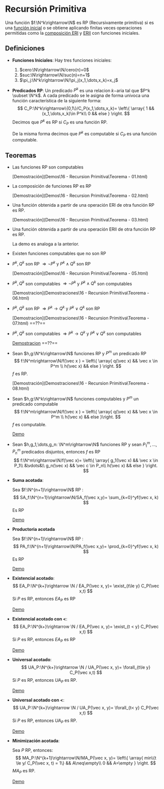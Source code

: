 # Recursión Primitiva

Una función $f:\N^k\rightarrow\N$ es RP (Recursivamente primitiva) si es una <u>función inicial</u> o se obtiene aplicando finitas veces operaciones permitidas como la <u>composición ERI</u> y <u>ERII</u> con funciones iniciales.

## Definiciones

- **Funciones Iniciales**: Hay tres funciones iniciales:

  1. $cero:\N\rightarrow\N/cero(n)=0$
  2. $suc:\N\rightarrow\N/suc(n)=n+1$
  3. $\pi_j:\N^k\rightarrow\N/\pi_j(x_1,\dots,x_k)=x_j$

- **Predicados RP**: Un predicado $P^k$ es una relacion $k-$aria tal que $P^k \subset \N^k$. A cada predicado se le asigna de forma univoca una función característica de la siguiente forma:
  $$
  C_P:\N^k\rightarrow\{0,1\}/C_P(x_1,\dots,x_k)= 
  \left\{
  	\array{
  		1	&&	(x_1,\dots,x_k)\in P^k\\
  		0	&&	else
  	}
  \right.
  $$
  Decimos que $P^k$ es RP si $C_P$ es una función RP.

  De la misma forma decimos que $P^k$ es computable si $C_P$ es una función computable.

## Teoremas

- Las funciones RP son computables

   [Demostración](Demos\16 - Recursion Primitiva\Teorema - 01.html) 

- La composición de funciones RP  es RP

   [Demostración](Demos\16 - Recursion Primitiva\Teorema - 02.html) 

- Una función obtenida a partir de una operación ERI de otra función RP es RP.

   [Demostración](Demos\16 - Recursion Primitiva\Teorema - 03.html) 

- Una función obtenida a partir de una operación ERII de otra función RP es RP. 

   La demo es analoga a la anterior.

- Existen funciones computables que no son RP

- $P^k,Q^k$ son RP $\Rightarrow \neg P^k$ y $P^k \land Q^k$ son RP

   [Demostración](Demos\16 - Recursion Primitiva\Teorema - 05.html) 
  
- $P^k,Q^k$ son computables $\Rightarrow \neg P^k$ y $P^k \land Q^k$ son computables

   [Demostracion](Demostraciones\16 - Recursion Primitiva\Teorema - 06.html)

- $P^k,Q^k$ son RP $\Rightarrow  P^k\rightarrow Q^k$ y $P^k \lor Q^k$ son RP

   [Demostracion](Demostraciones\16 - Recursion Primitiva\Teorema - 07.html) ==??==

- $P^k,Q^k$ son computables $\Rightarrow P^k \rightarrow Q^k$ y $P^k \lor Q^k$ son computables

   [Demostracion]() ==??==

- Sean $h,g:\N^k\rightarrow\N$ funciones RP y $P^m$ un predicado RP
   $$
   f:\N^m\rightarrow\N/f(\vec x ) = 
   \left\{
   	\array{
       q(\vec x)	&&	\vec x \in P^m \\
       h(\vec x)	&& 	else
   	}
   \right.
   $$
   $f$ es RP.

    [Demostración](Demostraciones\16 - Recursion Primitiva\Teorema - 08.html) 

- Sean $h,g:\N^k\rightarrow\N$ funciones computables y $P^m$ un predicado computable
   $$
   f:\N^m\rightarrow\N/f(\vec x ) = \left\{	\array{    q(\vec x)	&&	\vec x \in P^m \\    h(\vec x)	&& 	else	}\right.
   $$
   $f$ es computable.

   [Demo]()

- Sean $h,g_1,\dots,g_n: \N^m\rightarrow\N$ funciones RP y sean $P_1^m,\dots,P_n^m$ predicados disjuntos, entonces $f$ es RP
   $$
   f:\N^m\rightarrow\N/f(\vec x)=
   \left\{
   	\array{
   			g_1(\vec x)		&&		\vec x \in P_1\\
   			&\vdots&\\
   			g_n(\vec x)		&&		\vec c \in P_n\\
               h(\vec x)		&&		else
   	}
   \right.
   $$

- **Suma acotada**:

   Sea $f:\N^{n+1}\rightarrow\N$ RP :
   $$
   SA_f:\N^{n+1}\rightarrow\N/SA_f(\vec x,y)= \sum_{k=0}^yf(\vec x, k)
   $$
   Es RP

   [Demo]()

- **Productoria acotada**

   Sea $f:\N^{n+1}\rightarrow\N$ RP :
   $$
   PA_f:\N^{n+1}\rightarrow\N/PA_f(\vec x,y)= \prod_{k=0}^yf(\vec x, k)
   $$
   Es RP

   [Demo]()

- **Existencial acotado**:
   $$
   EA_P:\N^{k+}\rightarrow \N / EA_P(\vec x, y)= \exist_{t\le y} C_P(\vec x,t)
   $$
   Si $P$ es RP, entonces $EA_P$ es RP

   [Demo]()

- **Existencial acotado con $<$**:
   $$
   EA_P:\N^{k+}\rightarrow \N / EA_P(\vec x, y)= \exist_{t < y} C_P(\vec x,t)
   $$
   Si $P$ es RP, entonces $EA_P$ es RP

   [Demo]()

- **Universal acotado**:
   $$
   UA_P:\N^{k+}\rightarrow \N / UA_P(\vec x, y)= \forall_{t\le y} C_P(\vec x,t)
   $$
   Si $P$ es RP, entonces $UA_P$ es RP.

   [Demo]()

- **Universal acotado con $<$**:
   $$
   UA_P:\N^{k+}\rightarrow \N / UA_P(\vec x, y)= \forall_{t< y} C_P(\vec x,t)
   $$
   Si $P$ es RP, entonces $UA_P$ es RP.

   [Demo]()

- **Minimización acotada**:

  Sea $P$ RP, entonces:
  $$
  MA_P:\N^{k+1}\rightarrow\N/MA_P(\vec x, y)=
  \left\{
  	\array{
  		min\{t \le y/ C_P(\vec x, t) = 1\} && A\neq\empty\\
  		0		&&	A=\empty
  	}
  \right.
  $$
  $MA_P$ es RP.

  [Demo]()







